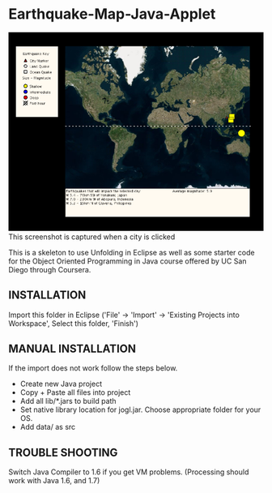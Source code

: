 # Earthquake-Map-Java-Applet

![screenshot](https://github.com/YufeiHu/Earthquake-Map-Java-Applet/blob/master/screenshot.png)
This screenshot is captured when a city is clicked

This is a skeleton to use Unfolding in Eclipse as well as some starter
code for the Object Oriented Programming in Java course offered by 
UC San Diego through Coursera.

## INSTALLATION

Import this folder in Eclipse ('File' -> 'Import' -> 'Existing Projects into
Workspace', Select this folder, 'Finish')

## MANUAL INSTALLATION

If the import does not work follow the steps below.

- Create new Java project
- Copy + Paste all files into project
- Add all lib/*.jars to build path
- Set native library location for jogl.jar. Choose appropriate folder for your OS.
- Add data/ as src

## TROUBLE SHOOTING

Switch Java Compiler to 1.6 if you get VM problems. (Processing should work with Java 1.6, and 1.7)
